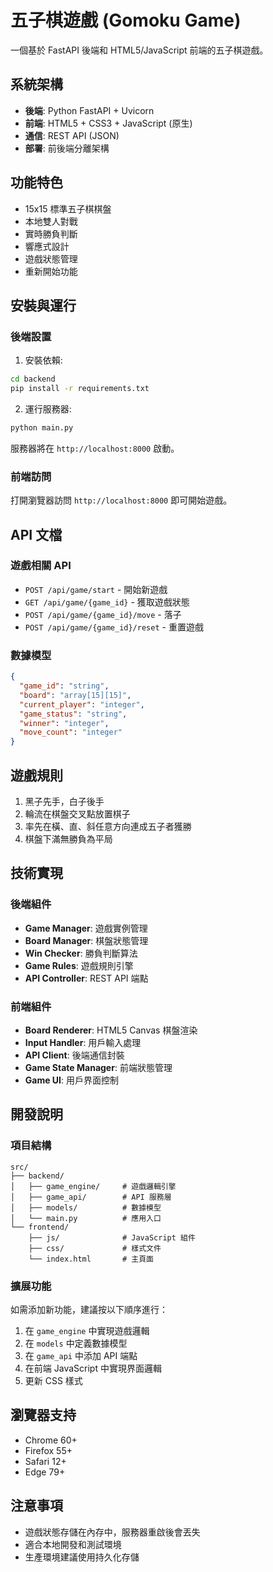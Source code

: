 # 五子棋遊戲 (Gomoku Game)

一個基於 FastAPI 後端和 HTML5/JavaScript 前端的五子棋遊戲。

## 系統架構

- **後端**: Python FastAPI + Uvicorn
- **前端**: HTML5 + CSS3 + JavaScript (原生)
- **通信**: REST API (JSON)
- **部署**: 前後端分離架構

## 功能特色

- 15x15 標準五子棋棋盤
- 本地雙人對戰
- 實時勝負判斷
- 響應式設計
- 遊戲狀態管理
- 重新開始功能

## 安裝與運行

### 後端設置

1. 安裝依賴:
```bash
cd backend
pip install -r requirements.txt
```

2. 運行服務器:
```bash
python main.py
```

服務器將在 `http://localhost:8000` 啟動。

### 前端訪問

打開瀏覽器訪問 `http://localhost:8000` 即可開始遊戲。

## API 文檔

### 遊戲相關 API

- `POST /api/game/start` - 開始新遊戲
- `GET /api/game/{game_id}` - 獲取遊戲狀態
- `POST /api/game/{game_id}/move` - 落子
- `POST /api/game/{game_id}/reset` - 重置遊戲

### 數據模型

```json
{
  "game_id": "string",
  "board": "array[15][15]",
  "current_player": "integer",
  "game_status": "string",
  "winner": "integer",
  "move_count": "integer"
}
```

## 遊戲規則

1. 黑子先手，白子後手
2. 輪流在棋盤交叉點放置棋子
3. 率先在橫、直、斜任意方向連成五子者獲勝
4. 棋盤下滿無勝負為平局

## 技術實現

### 後端組件

- **Game Manager**: 遊戲實例管理
- **Board Manager**: 棋盤狀態管理
- **Win Checker**: 勝負判斷算法
- **Game Rules**: 遊戲規則引擎
- **API Controller**: REST API 端點

### 前端組件

- **Board Renderer**: HTML5 Canvas 棋盤渲染
- **Input Handler**: 用戶輸入處理
- **API Client**: 後端通信封裝
- **Game State Manager**: 前端狀態管理
- **Game UI**: 用戶界面控制

## 開發說明

### 項目結構

```
src/
├── backend/
│   ├── game_engine/     # 遊戲邏輯引擎
│   ├── game_api/        # API 服務層
│   ├── models/          # 數據模型
│   └── main.py          # 應用入口
└── frontend/
    ├── js/              # JavaScript 組件
    ├── css/             # 樣式文件
    └── index.html       # 主頁面
```

### 擴展功能

如需添加新功能，建議按以下順序進行：

1. 在 `game_engine` 中實現遊戲邏輯
2. 在 `models` 中定義數據模型
3. 在 `game_api` 中添加 API 端點
4. 在前端 JavaScript 中實現界面邏輯
5. 更新 CSS 樣式

## 瀏覽器支持

- Chrome 60+
- Firefox 55+
- Safari 12+
- Edge 79+

## 注意事項

- 遊戲狀態存儲在內存中，服務器重啟後會丟失
- 適合本地開發和測試環境
- 生產環境建議使用持久化存儲
